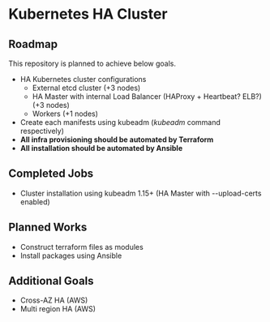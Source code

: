 # Kubernetes HA Cluster

## Roadmap

This repository is planned to achieve below goals.

- HA Kubernetes cluster configurations
  - External etcd cluster (+3 nodes)
  - HA Master with internal Load Balancer (HAProxy + Heartbeat? ELB?) (+3 nodes)
  - Workers (+1 nodes)
- Create each manifests using kubeadm (*kubeadm* command respectively)
- **All infra provisioning should be automated by Terraform**
- **All installation should be automated by Ansible**

## Completed Jobs

- Cluster installation using kubeadm 1.15+ (HA Master with --upload-certs enabled)

## Planned Works

- Construct terraform files as modules
- Install packages using Ansible

## Additional Goals

- Cross-AZ HA (AWS)
- Multi region HA (AWS)
